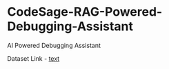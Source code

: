 # CodeSage-RAG-Powered-Debugging-Assistant
AI Powered Debugging Assistant

Dataset Link - [text](https://huggingface.co/datasets/suriyagunasekar/stackoverflow-python-with-meta-data)
